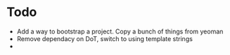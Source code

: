 # Todo

- Add a way to bootstrap a project. Copy a bunch of things from yeoman
- Remove dependacy on DoT, switch to using template strings
- 
